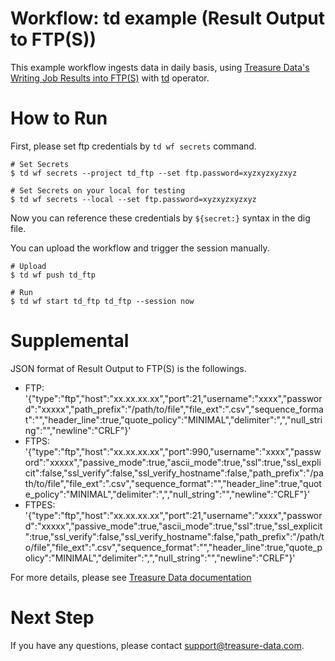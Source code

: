 # Workflow: td example (Result Output to FTP(S))

This example workflow ingests data in daily basis, using [Treasure Data's Writing Job Results into FTP(S)](https://docs.treasuredata.com/articles/result-into-ftp) with [td](http://docs.digdag.io/operators/td.html) operator.

# How to Run

First, please set ftp credentials by `td wf secrets` command.

    # Set Secrets
    $ td wf secrets --project td_ftp --set ftp.password=xyzxyzxyzxyz

    # Set Secrets on your local for testing
    $ td wf secrets --local --set ftp.password=xyzxyzxyzxyz

Now you can reference these credentials by `${secret:}` syntax in the dig file.

You can upload the workflow and trigger the session manually.

    # Upload
    $ td wf push td_ftp
    
    # Run
    $ td wf start td_ftp td_ftp --session now
    
# Supplemental

JSON format of Result Output to FTP(S) is the followings.

- FTP: '{"type":"ftp","host":"xx.xx.xx.xx","port":21,"username":"xxxx","password":"xxxxx","path_prefix":"/path/to/file","file_ext":".csv","sequence_format":"","header_line":true,"quote_policy":"MINIMAL","delimiter":",","null_string":"","newline":"CRLF"}'
- FTPS: '{"type":"ftp","host":"xx.xx.xx.xx","port":990,"username":"xxxx","password":"xxxxx","passive_mode":true,"ascii_mode":true,"ssl":true,"ssl_explicit":false,"ssl_verify":false,"ssl_verify_hostname":false,"path_prefix":"/path/to/file","file_ext":".csv","sequence_format":"","header_line":true,"quote_policy":"MINIMAL","delimiter":",","null_string":"","newline":"CRLF"}'
- FTPES: '{"type":"ftp","host":"xx.xx.xx.xx","port":21,"username":"xxxx","password":"xxxxx","passive_mode":true,"ascii_mode":true,"ssl":true,"ssl_explicit":true,"ssl_verify":false,"ssl_verify_hostname":false,"path_prefix":"/path/to/file","file_ext":".csv","sequence_format":"","header_line":true,"quote_policy":"MINIMAL","delimiter":",","null_string":"","newline":"CRLF"}'

For more details, please see [Treasure Data documentation](https://docs.treasuredata.com/articles/result-into-ftp)

# Next Step

If you have any questions, please contact support@treasure-data.com.
